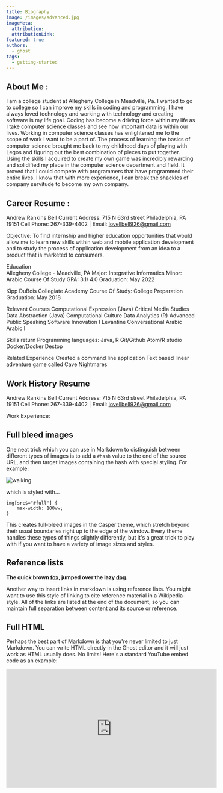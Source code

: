 ```yaml
---
title: Biography
image: /images/advanced.jpg
imageMeta:
  attribution:
  attributionLink:
featured: true
authors:
  - ghost
tags:
  - getting-started
---
```

## About Me :
I am a college student at Allegheny College in Meadville, Pa.
I wanted to go to college so I can improve my skills in coding
and programming. I have always loved technology and working
with technology and creating software is my life goal. Coding has
become a driving force within my life as I take computer science classes
and see how important data is within our lives.
Working in computer science classes has enlightened me to the
scope of work I want to be a part of. The process of learning
the basics of computer science brought me back to my childhood
days of playing with Legos and figuring out the best combination
of pieces to put together. Using the skills I acquired to create
my own game was incredibly rewarding and solidified my place
in the computer science department and field. It proved that I
could compete with programmers that have programmed their entire
lives. I know that with more experience, I can break the shackles
of company servitude to become my own company.


## Career Resume :

Andrew Rankins Bell
Current Address: 715 N 63rd street Philadelphia, PA 19151
Cell Phone: 267-339-4402 | Email: lovellbell926@gmail.com

Objective:
To find internship and higher education opportunities that would allow me to
learn new skills within web and mobile application development and to study the
process of application development from an idea to a product that is marketed to
consumers.

Education  
Allegheny College - Meadville, PA
Major: Integrative Informatics  Minor: Arabic Course Of Study
GPA: 3.1/ 4.0
Graduation: May 2022

Kipp DuBois Collegiate Academy
Course Of Study: College Preparation
Graduation: May 2018

Relevant Courses
Computational Expression (Java)  Critical Media Studies
Data Abstraction (Java)          Computational Culture
Data Analytics (R)               Advanced Public Speaking
Software Innovation I            Levantine Conversational Arabic
Arabic I

Skills  return
Programming languages: Java, R
Git/Github
Atom/R studio
Docker/Docker Destop

Related Experience
Created a command line application
Text based linear adventure game called Cave Nightmares

## Work History Resume

Andrew Rankins Bell
Current Address: 715 N 63rd street Philadelphia, PA 19151
Cell Phone: 267-339-4402 | Email: lovellbell926@gmail.com

Work Experience:



## Full bleed images

One neat trick which you can use in Markdown to distinguish between different types of images is to add a `#hash` value to the end of the source URL, and then target images containing the hash with special styling. For example:

![walking](https://casper.ghost.org/v1.0.0/images/walking.jpg#full)

which is styled with...

```
img[src$="#full"] {
    max-width: 100vw;
}
```

This creates full-bleed images in the Casper theme, which stretch beyond their usual boundaries right up to the edge of the window. Every theme handles these types of things slightly differently, but it's a great trick to play with if you want to have a variety of image sizes and styles.


## Reference lists

**The quick brown [fox][1], jumped over the lazy [dog][2].**

[1]: https://en.wikipedia.org/wiki/Fox "Wikipedia: Fox"
[2]: https://en.wikipedia.org/wiki/Dog "Wikipedia: Dog"

Another way to insert links in markdown is using reference lists. You might want to use this style of linking to cite reference material in a Wikipedia-style. All of the links are listed at the end of the document, so you can maintain full separation between content and its source or reference.


## Full HTML

Perhaps the best part of Markdown is that you're never limited to just Markdown. You can write HTML directly in the Ghost editor and it will just work as HTML usually does. No limits! Here's a standard YouTube embed code as an example:

<iframe width="560" height="315" src="https://www.youtube.com/embed/Cniqsc9QfDo?rel=0&amp;showinfo=0" frameborder="0" allowfullscreen></iframe>
